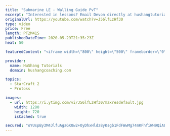 ```yaml
---
title: "Submarine LE - Walling Guide PvT"
excerpt: "Interested in lessons? Email Devon directly at hushangtutorials@outlook.com ------------------------------------------------------------------------------------------------------- Want to support HuShang Tutorials directly? Patreon is a website where you can contribute a monthly donation that will help"
originalUrl: https://youtube.com/watch?v=J56lfLzHf30
type: video
price: Free
length: PT2M41S
publishedDateTime: 2020-05-29T21:35:23Z
heat: 50

featuredContent: "<iframe width=\"800\" height=\"500\" frameborder=\"0\" src=\"https://www.youtube.com/embed/J56lfLzHf30\" allow=\"accelerometer; autoplay; encrypted-media; gyroscope; picture-in-picture\" allowfullscreen></iframe>"

provider:
  name: HuShang Tutorials
  domain: hushangcoaching.com

topics:
  - StarCraft 2
  - Protoss

images:
  - url: https://i.ytimg.com/vi/J56lfLzHf30/maxresdefault.jpg
    width: 1280
    height: 720
    isCached: true

secured: "oYUspBy3M4JlfuAgaGK0w2+OyDhxHldz8yKsgb1FdFWwMg74mKFhfiWH9QiALOmV9zwSj6ailhCrlA00wx5Agi63kKnyin3US1HGP5Ja9KwUWYv/yG7p88M0mdtYMdVDwQB06RlIwFWAvUnotSljc4aOL4FCoO3OVqSSxzixtPJNle1b33B1P6RfK/oDVYuzYjOxhSPNSn61CswxE6uuQoU7xPebzJlnhxOnKd6ZiJ0dFeCD6BW1tcheExmAFk06jf0WXO3cWJPJpAwYH20K4XCk3D7O7iDrUV4x32JQvO8eoyGyQCTmnnGOCN99bBZcawbHfEJyNIjUCfbmI2Lmup8WKIPuxF8tpGlngfdl493g1iuOjQ1vf3YzpsbY7jbmCABZDB5Encu1dLFttHg+nSD4dA/SilmW604r6g3HSSM=;6akDc5i5JTdMJv0dSls63g=="
---
```


